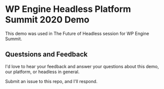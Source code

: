 # WP Engine Headless Platform Summit 2020 Demo

This demo was used in The Future of Headless session for WP Engine Summit.

## Questsions and Feedback

I'd love to hear your feedback and answer your questions about this demo, our platform, or headless in general.

Submit an issue to this repo, and I'll respond.
